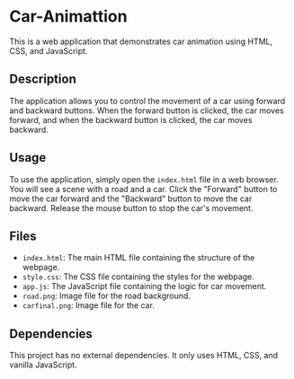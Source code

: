 # Car-Animattion

This is a web application that demonstrates car animation using HTML, CSS, and JavaScript.

## Description

The application allows you to control the movement of a car using forward and backward buttons. When the forward button is clicked, the car moves forward, and when the backward button is clicked, the car moves backward.
## Usage

To use the application, simply open the `index.html` file in a web browser. You will see a scene with a road and a car. Click the "Forward" button to move the car forward and the "Backward" button to move the car backward. Release the mouse button to stop the car's movement.

## Files

- `index.html`: The main HTML file containing the structure of the webpage.
- `style.css`: The CSS file containing the styles for the webpage.
- `app.js`: The JavaScript file containing the logic for car movement.
- `road.png`: Image file for the road background.
- `carfinal.png`: Image file for the car.

## Dependencies

This project has no external dependencies. It only uses HTML, CSS, and vanilla JavaScript.
